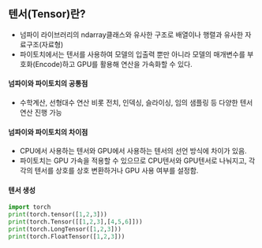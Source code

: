 ## 텐서(Tensor)란?
- 넘파이 라이브러리의 ndarray클래스와 유사한 구조로 배열이나 행렬과 유사한 자료구조(자료형)
- 파이토치에서는 텐서를 사용하여 모델의 입출력 뿐만 아니라 모델의 매개변수를 부호화(Encode)하고 GPU를 활용해 연산을 가속화할 수 있다.

#### 넘파이와 파이토치의 공통점
- 수학계산, 선형대수 연산 비롯 전치, 인덱싱, 슬라이싱, 임의 샘플링 등 다양한 텐서 연산 진행 가능
  
#### 넘파이와 파이토치의 차이점
- CPU에서 사용하는 텐서와 GPU에서 사용하는 텐서의 선언 방식에 차이가 있음.
- 파이토치는 GPU 가속을 적용할 수 있으므로 CPU텐서와 GPU텐서로 나눠지고, 각각의 텐서를 상호를 상호 변환하거나 GPU 사용 여부를 설정함.

#### 텐서 생성
```python
import torch
print(torch.tensor([1,2,3]))
print(torch.Tensor([[1,2,3],[4,5,6]]))
print(torch.LongTensor([1,2,3]))
print(torch.FloatTensor([1,2,3]))

```

